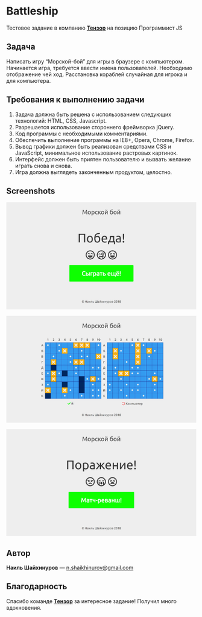 # Battleship
Тестовое задание в компанию **[Тензор](https://tensor.ru/)** на позицию Программист JS

## Задача
Написать игру “Морской-бой” для игры в браузере с компьютером.
Начинается игра, требуется ввести имена пользователей. Необходимо отображение чей ход. Расстановка кораблей случайная для игрока и для компьютера.

## Требования к выполнению задачи
1. Задача должна быть решена с использованием следующих технологий: HTML, CSS, Javascript.
2. Разрешается использование стороннего фреймворка jQuery.
3. Код программы с необходимыми комментариями.
4. Обеспечить выполнение программы на IE8+, Opera, Chrome, Firefox.
5. Вывод графики должен быть реализован средствами CSS и JavaScript, минимальное использование растровых картинок.
6. Интерфейс должен быть приятен пользователю и вызвать желание играть снова и снова.
7. Игра должна выглядеть законченным продуктом, целостно.

## Screenshots
![](images/defeatscreen.jpg)

![](images/gameplay.jpg)

![](images/victoryscreen.jpg)

## Автор

**Наиль Шайхинуров** — n.shaikhinurov@gmail.com

## Благодарность

Спасибо команде **[Тензор](https://tensor.ru/)** за интересное задание! Получил много вдохновения.
